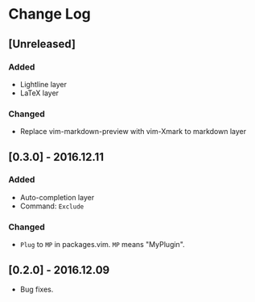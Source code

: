 # Change Log

## [Unreleased]

### Added

- Lightline layer
- LaTeX layer

### Changed

- Replace vim-markdown-preview with vim-Xmark to markdown layer


## [0.3.0] - 2016.12.11

### Added

- Auto-completion layer
- Command: `Exclude`

### Changed

- `Plug` to `MP` in packages.vim. `MP` means "MyPlugin".

## [0.2.0] - 2016.12.09

- Bug fixes.
